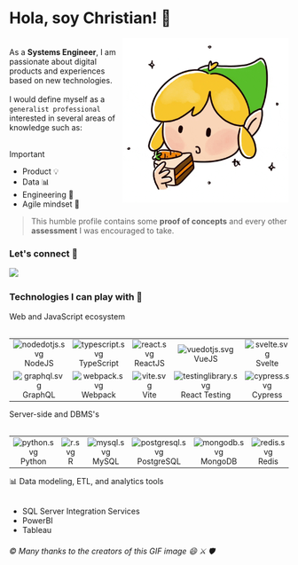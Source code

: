 <h1>Hola, soy Christian! 👋</h1>
<img  align="right" src="https://github.com/christianjtr/christianjtr/blob/main/link.gif" width="300" alt="the-legend-of-zelda-carrotcake-link-zelda">
<br clear="left"/>
As a <strong>Systems Engineer</strong>, I am passionate about digital products and experiences based on new technologies. 
<br/>
<br/>
I would define myself as a <code>generalist professional</code> interested in several areas of knowledge such as:
<br/>
<br/>

> [!IMPORTANT]  
> <ul>
>  <li>Product 💡</li>
>  <li>Data 📊</li>
>  <li>Engineering 👾</li>
>  <li>Agile mindset 💅</li>
> </ul>

> This humble profile contains some <strong>proof of concepts</strong> and every other <strong>assessment</strong> I was encouraged to take.

<h3>Let's connect 👯</h3>
<a href="https://www.linkedin.com/in/christianjtr/" target="_blank" title="@christianjtr">
  <img src="https://www.vectorlogo.zone/logos/linkedin/linkedin-ar21.svg" width="100"/>
</a>
<h3>Technologies I can play with 🔮</h3>
<span>Web and JavaScript ecosystem</span>
<br/>
<br/>
<table>
  <tr>
    <td align="center">
      <img width="25" src="https://simpleicons.org/icons/nodedotjs.svg" alt="nodedotjs.svg" />
      <br>NodeJS
    </td>
    <td align="center">
      <img width="25" src="https://simpleicons.org/icons/typescript.svg" alt="typescript.svg">
      <br>TypeScript
    </td>
    <td align="center">
      <img width="25" src="https://simpleicons.org/icons/react.svg" alt="react.svg">
      <br>ReactJS
    </td>
    <td align="center">
      <img width="25" src="https://simpleicons.org/icons/vuedotjs.svg" alt="vuedotjs.svg">
      <br>VueJS
    </td>
    <td align="center">
      <img width="25" src="https://simpleicons.org/icons/svelte.svg" alt="svelte.svg">
      <br>Svelte
    </td>
    <td align="center">
      <img width="25" src="https://simpleicons.org/icons/astro.svg" alt="astro.svg">
      <br>Astro
    </td>
    <td align="center">
      <img width="25" src="https://simpleicons.org/icons/reactquery.svg" alt="reactquery.svg">
      <br>ReactQuery
    </td>
  </tr>
  <tr>
  <td align="center">
      <img width="25" src="https://simpleicons.org/icons/graphql.svg" alt="graphql.svg">
      <br>GraphQL
    </td>
    <td align="center">
      <img width="25" src="https://simpleicons.org/icons/webpack.svg" alt="webpack.svg">
      <br>Webpack
    </td>
    <td align="center">
      <img width="25" src="https://simpleicons.org/icons/vite.svg" alt="vite.svg">
      <br>Vite
    </td>
    <td align="center">
      <img width="25" src="https://simpleicons.org/icons/testinglibrary.svg" alt="testinglibrary.svg">
      <br>React Testing
    </td>
    <td align="center">
      <img width="25" src="https://simpleicons.org/icons/cypress.svg" alt="cypress.svg">
      <br>Cypress
    </td>
  </tr>
</table>
Server-side and DBMS's
<br/>
<br/>
<table>
  <tr>
    <td align="center">
      <img width="25" src="https://www.svgrepo.com/show/512738/python-127.svg" alt="python.svg">
      <br>Python
    </td>
    <td align="center">
      <img width="25" src="https://simpleicons.org/icons/r.svg" alt="r.svg" />
      <br>R
    </td>
    <td align="center">
      <img width="25" src="https://simpleicons.org/icons/mysql.svg" alt="mysql.svg">
      <br>MySQL
    </td>
    <td align="center">
      <img width="25" src="https://simpleicons.org/icons/postgresql.svg" alt="postgresql.svg" />
      <br>PostgreSQL
    </td>
    <td align="center">
      <img width="25" src="https://simpleicons.org/icons/mongodb.svg" alt="mongodb.svg">
      <br>MongoDB
    </td>
    <td align="center">
      <img width="25" src="https://simpleicons.org/icons/redis.svg" alt="redis.svg">
      <br>Redis
    </td>
  </tr>
</table>
📊 Data modeling, ETL, and analytics tools
<br/>
<br/>
<ul>
<li>SQL Server Integration Services</li>
<li>PowerBI</li>
<li>Tableau</li>
</ul>
<h6>© Many thanks to the creators of this GIF image 😄 ⚔️ 🛡️</h6>




